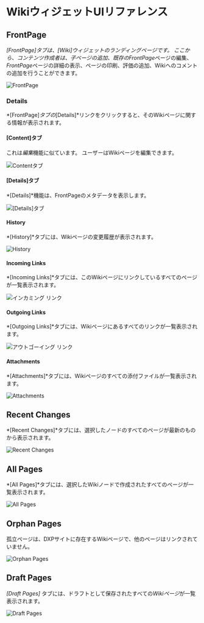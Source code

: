 # WikiウィジェットUIリファレンス

## FrontPage

*[FrontPage]*タブは、*[Wiki]*ウィジェットのランディングページです。 ここから、コンテンツ作成者は、子ページの追加、既存の*FrontPage*ページの編集、*FrontPage*ページの詳細の表示、ページの印刷、評価の追加、Wikiへのコメントの追加を行うことができます。

![FrontPage](./wiki-widget-ui-reference/images/01.png)

### Details

*[FrontPage]*タブの*[Details]*リンクをクリックすると、そのWikiページに関する情報が表示されます。

#### [Content]タブ

これは*編集*機能に似ています。 ユーザーはWikiページを編集できます。

![Contentタブ](./wiki-widget-ui-reference/images/11.png)

#### [Details]タブ

*[Details]*機能は、FrontPageのメタデータを表示します。

![[Details]タブ](./wiki-widget-ui-reference/images/06.png)

#### History

*[History]*タブには、Wikiページの変更履歴が表示されます。

![History](./wiki-widget-ui-reference/images/07.png)

#### Incoming Links

*[Incoming Links]*タブには、このWikiページにリンクしているすべてのページが一覧表示されます。

![インカミング リンク](./wiki-widget-ui-reference/images/08.png)

#### Outgoing Links

*[Outgoing Links]*タブには、Wikiページにあるすべてのリンクが一覧表示されます。

![アウトゴーイング リンク](./wiki-widget-ui-reference/images/09.png)

#### Attachments

*[Attachments]*タブには、Wikiページのすべての添付ファイルが一覧表示されます。

![Attachments](./wiki-widget-ui-reference/images/10.png)

## Recent Changes

*[Recent Changes]*タブには、選択したノードのすべてのページが最新のものから表示されます。

![Recent Changes](./wiki-widget-ui-reference/images/02.png)

## All Pages

*[All Pages]*タブには、選択したWikiノードで作成されたすべてのページが一覧表示されます。

![All Pages](./wiki-widget-ui-reference/images/03.png)

## Orphan Pages

孤立ページは、DXPサイトに存在するWikiページで、他のページはリンクされていません。

![Orphan Pages](./wiki-widget-ui-reference/images/04.png)

## Draft Pages

*[Draft Pages]* タブには、ドラフトとして保存されたすべての*Wikiページ*が一覧表示されます。

![Draft Pages](./wiki-widget-ui-reference/images/05.png)
